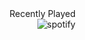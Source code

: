 <div align="right"> Recently Played</div>
<img align="right"
    src="https://spotify-github-profile.vercel.app/api/view?uid=infraredyt.com&cover_image=true&theme=novatorem"
    alt="spotify" />

